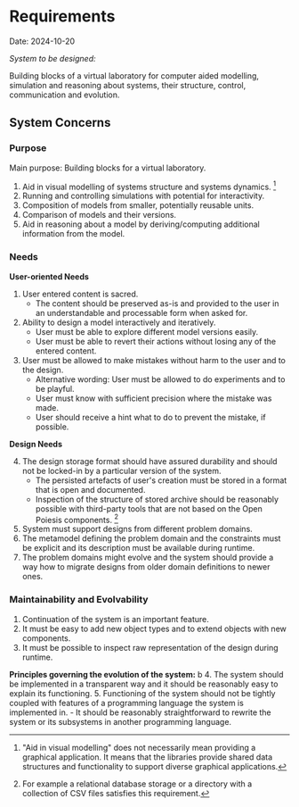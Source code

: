 # Requirements

Date: 2024-10-20

_System to be designed:_

Building blocks of a virtual laboratory
for computer aided modelling, simulation and reasoning about systems,
their structure, control, communication and evolution.


## System Concerns

### Purpose

Main purpose: Building blocks for a virtual laboratory.

1. Aid in visual modelling of systems structure and systems dynamics. [^1]
2. Running and controlling simulations with potential for interactivity.
3. Composition of models from smaller, potentially reusable units.
4. Comparison of models and their versions.
5. Aid in reasoning about a model by deriving/computing additional
   information from the model.

[^1]: "Aid in visual modelling" does not necessarily mean providing a graphical
  application. It means that the libraries provide shared data structures
  and functionality to support diverse graphical applications.


### Needs

**User-oriented Needs**

1. User entered content is sacred.
    - The content should be preserved as-is and provided to the user in an
      understandable and processable form when asked for.
2. Ability to design a model interactively and iteratively.
    - User must be able to explore different model versions easily.
    - User must be able to revert their actions without losing any of the
      entered content.
3. User must be allowed to make mistakes without harm to the user and to the
   design.
    - Alternative wording: User must be allowed to do experiments and to be playful.
    - User must know with sufficient precision where the mistake was made.
    - User should receive a hint what to do to prevent the mistake,
      if possible.

**Design Needs**

4. The design storage format should have assured durability and should not be
   locked-in by a particular version of the system.
    - The persisted artefacts of user's creation must be stored in a format
      that is open and documented.
    - Inspection of the structure of stored archive should be reasonably
      possible with third-party tools that are not based on the Open Poiesis
      components. [^2]
5. System must support designs from different problem domains.
6. The metamodel defining the problem domain and the constraints must be
   explicit and its description must be available during runtime.
7. The problem domains might evolve and the system should provide a way how
   to migrate designs from older domain definitions to newer ones.

[^2]: For example a relational database storage or a directory with a collection
      of CSV files satisfies this requirement.


### Maintainability and Evolvability

1. Continuation of the system is an important feature.
2. It must be easy to add new object types and to extend objects with new
   components.
3. It must be possible to inspect raw representation of the design during
   runtime.

**Principles governing the evolution of the system:**
b
4. The system should be implemented in a transparent way and it should be
   reasonably easy to explain its functioning.
5. Functioning of the system should not be tightly coupled with features of
   a programming language the system is implemented in.
    - It should be reasonably straightforward to rewrite the system or its
      subsystems in another programming language.
